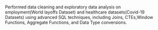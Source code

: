 Performed data cleaning and exploratory data analysis on employment(World layoffs Dataset) and healthcare datasets(Covid-19 Datasets) using advanced SQL techniques, including Joins, CTEs,Window Functions, Aggregate Functions, and Data Type conversions.
